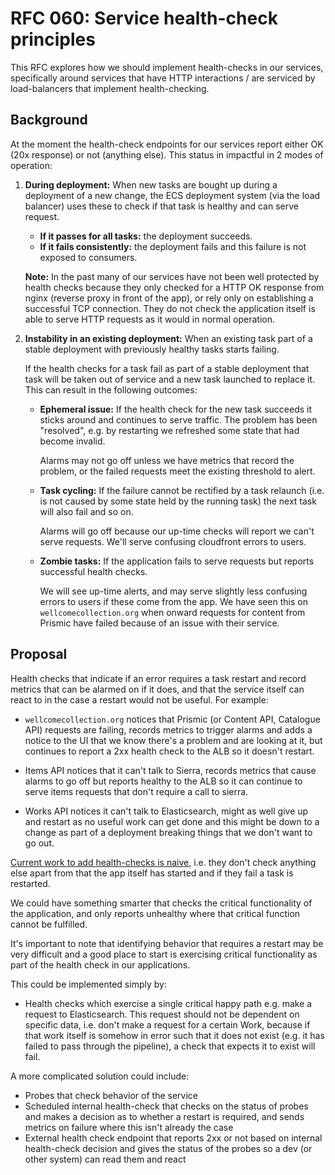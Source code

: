 # RFC 060: Service health-check principles

This RFC explores how we should implement health-checks in our services, specifically around services that have HTTP interactions / are serviced by load-balancers that implement health-checking.

## Background

At the moment the health-check endpoints for our services report either OK (20x response) or not (anything else). This status in impactful in 2 modes of operation:

1. **During deployment:** When new tasks are bought up during a deployment of a new change, the ECS deployment system (via the load balancer) uses these to check if that task is healthy and can serve request.

    - **If it passes for all tasks:** the deployment succeeds.
    - **If it fails consistently:** the deployment fails and this failure is not exposed to consumers.

    **Note:** In the past many of our services have not been well protected by health checks because they only checked for a HTTP OK response from nginx (reverse proxy in front of the app), or rely only on establishing a successful TCP connection. They do not check the application itself is able to serve HTTP requests as it would in normal operation.

2. **Instability in an existing deployment:** When an existing task part of a stable deployment with previously healthy tasks starts failing.

    If the health checks for a task fail as part of a stable deployment that task will be taken out of service and a new task launched to replace it. This can result in the following outcomes:

      - **Ephemeral issue:** If the health check for the new task succeeds it sticks around and continues to serve traffic. The problem has been "resolved", e.g. by restarting we refreshed some state that had become invalid.
        
        Alarms may not go off unless we have metrics that record the problem, or the failed requests meet the existing threshold to alert.

      - **Task cycling:** If the failure cannot be rectified by a task relaunch (i.e. is not caused by some state held by the running task) the next task will also fail and so on. 
      
        Alarms will go off because our up-time checks will report we can't serve requests. We'll serve confusing cloudfront errors to users.

      - **Zombie tasks:** If the application fails to serve requests but reports successful health checks.
      
        We will see up-time alerts, and may serve slightly less confusing errors to users if these come from the app. We have seen this on `wellcomecollection.org` when onward requests for content from Prismic have failed because of an issue with their service.
  

## Proposal

Health checks that indicate if an error requires a task restart and record metrics that can be alarmed on if it does, and that the service itself can react to in the case a restart would not be useful. For example:

- `wellcomecollection.org` notices that Prismic (or Content API, Catalogue API) requests are failing, records metrics to trigger alarms and adds a notice to the UI that we know there's a problem and are looking at it, but continues to report a 2xx health check to the ALB so it doesn't restart.

- Items API notices that it can't talk to Sierra, records metrics that cause alarms to go off but reports healthy to the ALB so it can continue to serve items requests that don't require a call to sierra.

- Works API notices it can't talk to Elasticsearch, might as well give up and restart as no useful work can get done and this might be down to a change as part of a deployment breaking things that we don't want to go out.

[Current work to add health-checks is naive](https://github.com/wellcomecollection/wellcomecollection.org/issues/10545), i.e. they don't check anything else apart from that the app itself has started and if they fail a task is restarted. 

We could have something smarter that checks the critical functionality of the application, and only reports unhealthy where that critical function cannot be fulfilled. 

It's important to note that identifying behavior that requires a restart may be very difficult and a good place to start is exercising critical functionality as part of the health check in our applications.

This could be implemented simply by:

- Health checks which exercise a single critical happy path e.g. make a request to Elasticsearch. This request should not be dependent on specific data, i.e. don't make a request for a certain Work, because if that work itself is somehow in error such that it does not exist (e.g. it has failed to pass through the pipeline), a check that expects it to exist will fail.

A more complicated solution could include:

- Probes that check behavior of the service
- Scheduled internal health-check that checks on the status of probes and makes a decision as to whether a restart is required, and sends metrics on failure where this isn't already the case
- External health check endpoint that reports 2xx or not based on internal health-check decision and gives the status of the probes so a dev (or other system) can read them and react

